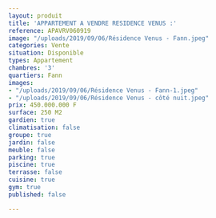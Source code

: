 ```yaml
---
layout: produit
title: 'APPARTEMENT A VENDRE RESIDENCE VENUS :'
reference: APAVRV060919
image: "/uploads/2019/09/06/Résidence Venus - Fann.jpeg"
categories: Vente
situation: Disponible
types: Appartement
chambres: '3'
quartiers: Fann
images:
- "/uploads/2019/09/06/Résidence Venus - Fann-1.jpeg"
- "/uploads/2019/09/06/Résidence Venus - côté nuit.jpeg"
prix: 450.000.000 F
surface: 250 M2
gardien: true
climatisation: false
groupe: true
jardin: false
meuble: false
parking: true
piscine: true
terrasse: false
cuisine: true
gym: true
published: false

---
```

